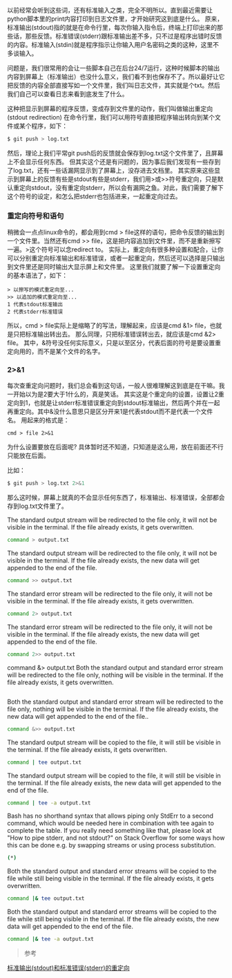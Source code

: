 以前经常会听到这些词，还有标准输入之类，完全不明所以。直到最近需要让python脚本里的print内容打印到日志文件里，才开始研究这到底是什么。
原来，标准输出(stdout)指的就是在命令行里，每次你输入指令后，终端上打印出来的那些话，那些反馈。标准错误(stderr)跟标准输出差不多，只不过是程序出错时反馈的内容。标准输入(stdin)就是程序指示让你输入用户名密码之类的这种，这里不多谈输入。

问题是，我们很常用的会让一些脚本自己在后台24/7运行，这种时候脚本的输出内容到屏幕上（标准输出）也没什么意义，我们看不到也保存不了。所以最好让它把反馈的内容全部直接写如一个文件里，我们叫日志文件，其实就是个txt。然后我们自己可以查看日志来看到底发生了什么。

这种把显示到屏幕的程序反馈，变成存到文件里的动作，我们叫做输出重定向(stdout redirection)
在命令行里，我们可以用符号直接把程序输出转向到某个文件或某个程序，如下：
```bash
$ git push > log.txt
```
然后，理论上我们平常git push后的反馈就会保存到log.txt这个文件里了，且屏幕上不会显示任何东西。
但其实这个还是有问题的，因为事后我们发现有一些存到了log.txt，还有一些话漏网显示到了屏幕上，没存进去文档里。
其实原来这些显示到屏幕上的反馈有些是stdout有些是stderr，我们用>或>>符号重定向，只是默认重定向stdout，没有重定向stderr，所以会有漏网之鱼。对此，我们需要了解下这个符号的设定，和怎么把stderr也包括进来，一起重定向过去。

### 重定向符号和语句
稍微会一点点linux命令的，都会用到cmd > file这样的语句，把命令反馈的输出到一个文件里。当然还有cmd >> file，这是把内容追加到文件里，而不是重新擦写一遍。>这个符号可以念redirect to。
实际上，重定向有很多种设置和配合，让你可以分别重定向标准输出和标准错误，或者一起重定向，然后还可以选择是只输出到文件里还是同时输出大显示屏上和文件里。
这里我们就要了解一下设置重定向的基本语法了，如下：
```
> 以擦写的模式重定向至...
>> 以追加的模式重定向至...
1 代表stdout标准输出
2 代表stderr标准错误
```
所以，cmd > file实际上是缩略了的写法，理解起来，应该是cmd &1> file，也就是只把标准输出转出去。
那么同理，只把标准错误转出去，就应该是cmd &2> file。
其中，&符号没任何实际意义，只是以至区分，代表后面的符号是要设置重定向用的，而不是某个文件的名字。

### 2>&1
每次查重定向问题时，我们总会看到这句话，一般人很难理解这到底是在干嘛。我一开始以为是2要大于1什么的，真是笑话。
其实这是个重定向的设置，设置让2重定向到1，也就是让stderr标准错误重定向到stdout标准输出，然后两个并在一起再重定向。其中&没什么意思只是区分开来1是代表stdout而不是代表一个文件名。
用起来的格式是：
```
cmd > file 2>&1
```
为什么设置要放在后面呢?
具体暂时还不知道，只知道是这么用，放在前面还不行只能放在后面。

比如：
```bash
$ git push > log.txt 2>&1
```
那么这时候，屏幕上就真的不会显示任何东西了，标准输出、标准错误，全部都会存到log.txt文件里了。



The standard output stream will be redirected to the file only, it will not be visible in the terminal. If the file already exists, it gets overwritten.
```bash
command > output.txt
```

The standard output stream will be redirected to the file only, it will not be visible in the terminal. If the file already exists, the new data will get appended to the end of the file.
```bash
command >> output.txt
```


The standard error stream will be redirected to the file only, it will not be visible in the terminal. If the file already exists, it gets overwritten.
```bash
command 2> output.txt
```


The standard error stream will be redirected to the file only, it will not be visible in the terminal. If the file already exists, the new data will get appended to the end of the file.
```bash
command 2>> output.txt
```

command &> output.txt
Both the standard output and standard error stream will be redirected to the file only, nothing will be visible in the terminal. If the file already exists, it gets overwritten.
```bash

```


Both the standard output and standard error stream will be redirected to the file only, nothing will be visible in the terminal. If the file already exists, the new data will get appended to the end of the file..
```bash
command &>> output.txt
```


The standard output stream will be copied to the file, it will still be visible in the terminal. If the file already exists, it gets overwritten.
```bash
command | tee output.txt
```


The standard output stream will be copied to the file, it will still be visible in the terminal. If the file already exists, the new data will get appended to the end of the file.
```bash
command | tee -a output.txt
```


Bash has no shorthand syntax that allows piping only StdErr to a second command, which would be needed here in combination with tee again to complete the table. If you really need something like that, please look at "How to pipe stderr, and not stdout?" on Stack Overflow for some ways how this can be done e.g. by swapping streams or using process substitution.
```bash
(*)
```


Both the standard output and standard error streams will be copied to the file while still being visible in the terminal. If the file already exists, it gets overwritten.
```bash
command |& tee output.txt
```


Both the standard output and standard error streams will be copied to the file while still being visible in the terminal. If the file already exists, the new data will get appended to the end of the file.
```bash
command |& tee -a output.txt
```














> 参考

[标准输出(stdout)和标准错误(stderr)的重定向](https://segmentfault.com/a/1190000015143583)
